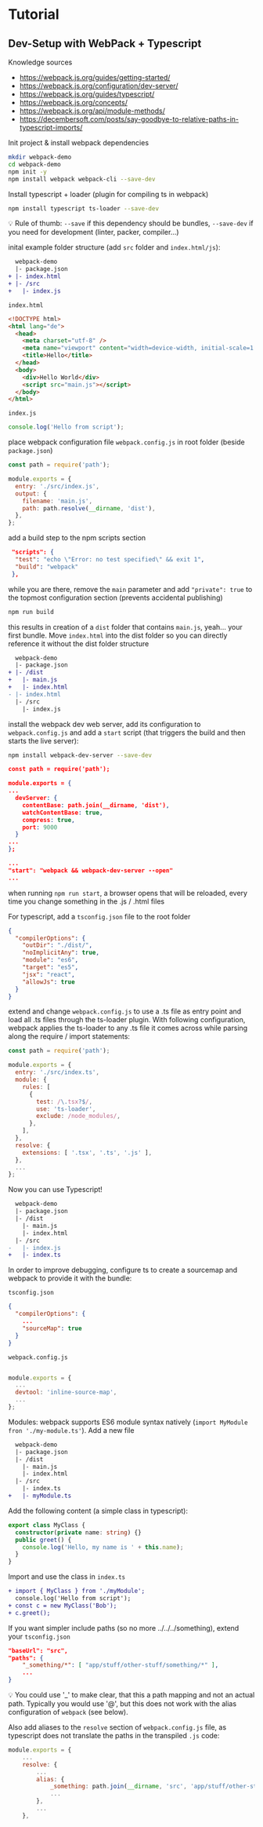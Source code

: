 

# Tutorial

## Dev-Setup with WebPack + Typescript

Knowledge sources
* https://webpack.js.org/guides/getting-started/
* https://webpack.js.org/configuration/dev-server/
* https://webpack.js.org/guides/typescript/
* https://webpack.js.org/concepts/
* https://webpack.js.org/api/module-methods/
* https://decembersoft.com/posts/say-goodbye-to-relative-paths-in-typescript-imports/

Init project & install webpack dependencies

```bash
mkdir webpack-demo
cd webpack-demo
npm init -y
npm install webpack webpack-cli --save-dev
```

Install typescript + loader (plugin for compiling ts in webpack)

```bash
npm install typescript ts-loader --save-dev
```

:bulb: Rule of thumb: `--save` if this dependency should be bundles, `--save-dev` if you need for development (linter, packer, compiler...)

inital example folder structure (add `src` folder and `index.html/js`):

```diff
  webpack-demo
  |- package.json
+ |- index.html
+ |- /src
+   |- index.js
```

`index.html`

```html
<!DOCTYPE html>
<html lang="de">
  <head>
    <meta charset="utf-8" />
    <meta name="viewport" content="width=device-width, initial-scale=1.0" />
    <title>Hello</title>
  </head>
  <body>
    <div>Hello World</div>
    <script src="main.js"></script>
  </body>
</html>
```

`index.js`

```javascript
console.log('Hello from script');
```

place webpack configuration file `webpack.config.js` in root folder (beside `package.json`)

```javascript
const path = require('path');

module.exports = {
  entry: './src/index.js',
  output: {
    filename: 'main.js',
    path: path.resolve(__dirname, 'dist'),
  },
};
```

add a build step to the npm scripts section

```json
 "scripts": {
  "test": "echo \"Error: no test specified\" && exit 1",
  "build": "webpack"
 },
```

while you are there, remove the `main` parameter and add `"private": true` to the topmost configuration section (prevents accidental publishing)

```bash
npm run build
```

this results in creation of a `dist` folder that contains `main.js`, yeah... your first bundle. Move `index.html` into the dist folder so you can directly reference it without the dist folder structure

```diff
  webpack-demo
  |- package.json
+ |- /dist
+   |- main.js
+   |- index.html
- |- index.html
  |- /src
    |- index.js
```

install the webpack dev web server, add its configuration to `webpack.config.js` and add a `start` script (that triggers the build and then starts the live server):

```bash
npm install webpack-dev-server --save-dev
```

```json
const path = require('path');

module.exports = {
...
  devServer: {
    contentBase: path.join(__dirname, 'dist'),
    watchContentBase: true,
    compress: true,
    port: 9000
  }
...
};
```

```json
...  
"start": "webpack && webpack-dev-server --open"
...
```

when running `npm run start`, a browser opens that will be reloaded, every time you change something in the .js / .html files

For typescript, add a `tsconfig.json` file to the root folder

```json
{
  "compilerOptions": {
    "outDir": "./dist/",
    "noImplicitAny": true,
    "module": "es6",
    "target": "es5",
    "jsx": "react",
    "allowJs": true
  }
}
```

extend and change `webpack.config.js` to use a .ts file as entry point and load all .ts files through the ts-loader plugin. With following configuration, webpack applies the ts-loader to any .ts file it comes across while parsing along the require / import statements: 

```js
const path = require('path');

module.exports = {
  entry: './src/index.ts',
  module: {
    rules: [
      {
        test: /\.tsx?$/,
        use: 'ts-loader',
        exclude: /node_modules/,
      },
    ],
  },
  resolve: {
    extensions: [ '.tsx', '.ts', '.js' ],
  },
  ...
};
```

Now you can use Typescript! 

```diff
  webpack-demo
  |- package.json
  |- /dist
    |- main.js
    |- index.html
  |- /src
-   |- index.js
+   |- index.ts
```

In order to improve debugging, configure ts to create a sourcemap and webpack to provide it with the bundle:

`tsconfig.json`

```json
{
  "compilerOptions": {
    ...
    "sourceMap": true
  }
}
```

`webpack.config.js`

```javascript

module.exports = {
  ...
  devtool: 'inline-source-map',
  ...
};
```

Modules: webpack supports ES6 module syntax natively (`import MyModule fron './my-module.ts'`). Add a new file

```diff
  webpack-demo
  |- package.json
  |- /dist
    |- main.js
    |- index.html
  |- /src
    |- index.ts
+   |- myModule.ts    
```

Add the following content (a simple class in typescript):

```typescript
export class MyClass {
  constructor(private name: string) {}
  public greet() {
    console.log('Hello, my name is ' + this.name);
  }
}
```

Import and use the class in `index.ts`

```diff
+ import { MyClass } from './myModule';
  console.log('Hello from script');
+ const c = new MyClass('Bob');
+ c.greet();
```

If you want simpler include paths (so no more ../../../something), extend your `tsconfig.json`

```json
"baseUrl": "src",
"paths": {
    "_something/*": [ "app/stuff/other-stuff/something/*" ],
    ...
}
```

:bulb: You could use '_' to make clear, that this a path mapping and not an actual path. Typically you would use '@', but this does not work with the alias configuration of `webpack` (see below).

Also add aliases to the `resolve` section of `webpack.config.js` file, as typescript does not translate the paths in the transpiled `.js` code:

```js
module.exports = {
    ...
    resolve: {
        ...
        alias: {
            _something: path.join(__dirname, 'src', 'app/stuff/other-stuff/something'),
        	...
        },
        ...
    },
```

